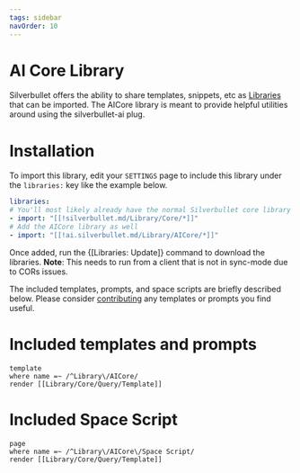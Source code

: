 ```yaml
---
tags: sidebar
navOrder: 10
---
```


# AI Core Library

Silverbullet offers the ability to share templates, snippets, etc as [Libraries](https://silverbullet.md/Libraries) that can be imported. The AICore library is meant to provide helpful utilities around using the silverbullet-ai plug.

# Installation
To import this library, edit your `SETTINGS` page to include this library under the `libraries:` key like the example below.

```yaml
libraries:
# You'll most likely already have the normal Silverbullet core library
- import: "[[!silverbullet.md/Library/Core/*]]"
# Add the AICore library as well
- import: "[[!ai.silverbullet.md/Library/AICore/*]]"
```

Once added, run the {[Libraries: Update]} command to download the libraries. **Note**: This needs to run from a client that is not in sync-mode due to CORs issues.


The included templates, prompts, and space scripts are briefly described below. Please consider [contributing](https://github.com/justyns/silverbullet-ai) any templates or prompts you find useful.

# Included templates and prompts

```query
template
where name =~ /^Library\/AICore/
render [[Library/Core/Query/Template]]
```

# Included Space Script

```query
page
where name =~ /^Library\/AICore\/Space Script/
render [[Library/Core/Query/Template]]
```

